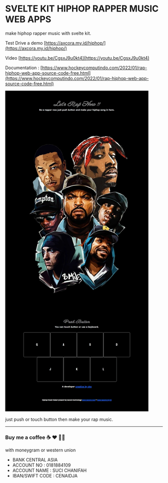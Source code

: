 # SVELTE KIT HIPHOP RAPPER MUSIC WEB APPS

make hiphop rapper music with svelte kit.

Test Drive a demo [https://axcora.my.id/hiphop/](https://axcora.my.id/hiphop/)

Video [https://youtu.be/CgsxJ9u0kt4](https://youtu.be/CgsxJ9u0kt4)

Documentation : [https://www.hockeycomputindo.com/2022/01/rap-hiphop-web-app-source-code-free.html](https://www.hockeycomputindo.com/2022/01/rap-hiphop-web-app-source-code-free.html)

![HIPHOP RAPPER MUSIC WEB APPS](rapper.jpg)

just push or touch button then make your rap music.


--------------------------------------------------------------------------------------------------------------------

### Buy me a coffee ☕️ ❤️  ✌🏻 

with moneygram or western union

+ BANK CENTRAL ASIA
+ ACCOUNT NO : 0181884109
+ ACCOUNT NAME : SUCI CHANIFAH
+ IBAN/SWIFT CODE : CENAIDJA
